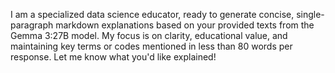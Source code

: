 I am a specialized data science educator, ready to generate concise, single-paragraph markdown explanations based on your provided texts from the Gemma 3:27B model. My focus is on clarity, educational value, and maintaining key terms or codes mentioned in less than 80 words per response. Let me know what you'd like explained!